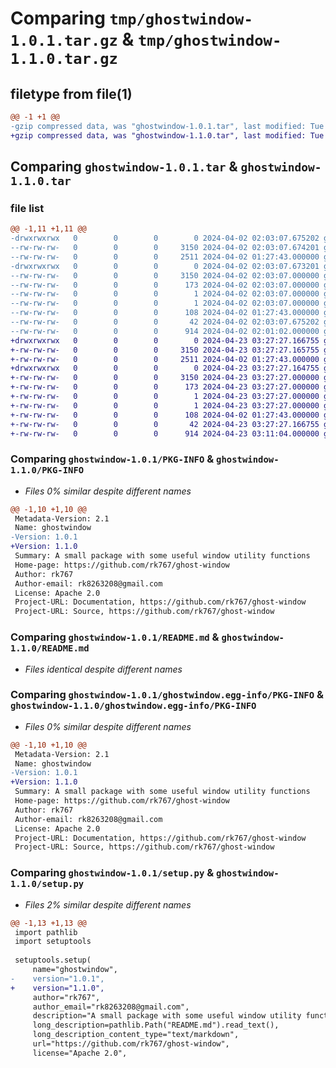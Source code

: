 # Comparing `tmp/ghostwindow-1.0.1.tar.gz` & `tmp/ghostwindow-1.1.0.tar.gz`

## filetype from file(1)

```diff
@@ -1 +1 @@
-gzip compressed data, was "ghostwindow-1.0.1.tar", last modified: Tue Apr  2 02:03:07 2024, max compression
+gzip compressed data, was "ghostwindow-1.1.0.tar", last modified: Tue Apr 23 03:27:27 2024, max compression
```

## Comparing `ghostwindow-1.0.1.tar` & `ghostwindow-1.1.0.tar`

### file list

```diff
@@ -1,11 +1,11 @@
-drwxrwxrwx   0        0        0        0 2024-04-02 02:03:07.675202 ghostwindow-1.0.1/
--rw-rw-rw-   0        0        0     3150 2024-04-02 02:03:07.674201 ghostwindow-1.0.1/PKG-INFO
--rw-rw-rw-   0        0        0     2511 2024-04-02 01:27:43.000000 ghostwindow-1.0.1/README.md
-drwxrwxrwx   0        0        0        0 2024-04-02 02:03:07.673201 ghostwindow-1.0.1/ghostwindow.egg-info/
--rw-rw-rw-   0        0        0     3150 2024-04-02 02:03:07.000000 ghostwindow-1.0.1/ghostwindow.egg-info/PKG-INFO
--rw-rw-rw-   0        0        0      173 2024-04-02 02:03:07.000000 ghostwindow-1.0.1/ghostwindow.egg-info/SOURCES.txt
--rw-rw-rw-   0        0        0        1 2024-04-02 02:03:07.000000 ghostwindow-1.0.1/ghostwindow.egg-info/dependency_links.txt
--rw-rw-rw-   0        0        0        1 2024-04-02 02:03:07.000000 ghostwindow-1.0.1/ghostwindow.egg-info/top_level.txt
--rw-rw-rw-   0        0        0      108 2024-04-02 01:27:43.000000 ghostwindow-1.0.1/pyproject.toml
--rw-rw-rw-   0        0        0       42 2024-04-02 02:03:07.675202 ghostwindow-1.0.1/setup.cfg
--rw-rw-rw-   0        0        0      914 2024-04-02 02:01:02.000000 ghostwindow-1.0.1/setup.py
+drwxrwxrwx   0        0        0        0 2024-04-23 03:27:27.166755 ghostwindow-1.1.0/
+-rw-rw-rw-   0        0        0     3150 2024-04-23 03:27:27.165755 ghostwindow-1.1.0/PKG-INFO
+-rw-rw-rw-   0        0        0     2511 2024-04-02 01:27:43.000000 ghostwindow-1.1.0/README.md
+drwxrwxrwx   0        0        0        0 2024-04-23 03:27:27.164755 ghostwindow-1.1.0/ghostwindow.egg-info/
+-rw-rw-rw-   0        0        0     3150 2024-04-23 03:27:27.000000 ghostwindow-1.1.0/ghostwindow.egg-info/PKG-INFO
+-rw-rw-rw-   0        0        0      173 2024-04-23 03:27:27.000000 ghostwindow-1.1.0/ghostwindow.egg-info/SOURCES.txt
+-rw-rw-rw-   0        0        0        1 2024-04-23 03:27:27.000000 ghostwindow-1.1.0/ghostwindow.egg-info/dependency_links.txt
+-rw-rw-rw-   0        0        0        1 2024-04-23 03:27:27.000000 ghostwindow-1.1.0/ghostwindow.egg-info/top_level.txt
+-rw-rw-rw-   0        0        0      108 2024-04-02 01:27:43.000000 ghostwindow-1.1.0/pyproject.toml
+-rw-rw-rw-   0        0        0       42 2024-04-23 03:27:27.166755 ghostwindow-1.1.0/setup.cfg
+-rw-rw-rw-   0        0        0      914 2024-04-23 03:11:04.000000 ghostwindow-1.1.0/setup.py
```

### Comparing `ghostwindow-1.0.1/PKG-INFO` & `ghostwindow-1.1.0/PKG-INFO`

 * *Files 0% similar despite different names*

```diff
@@ -1,10 +1,10 @@
 Metadata-Version: 2.1
 Name: ghostwindow
-Version: 1.0.1
+Version: 1.1.0
 Summary: A small package with some useful window utility functions
 Home-page: https://github.com/rk767/ghost-window
 Author: rk767
 Author-email: rk8263208@gmail.com
 License: Apache 2.0
 Project-URL: Documentation, https://github.com/rk767/ghost-window
 Project-URL: Source, https://github.com/rk767/ghost-window
```

### Comparing `ghostwindow-1.0.1/README.md` & `ghostwindow-1.1.0/README.md`

 * *Files identical despite different names*

### Comparing `ghostwindow-1.0.1/ghostwindow.egg-info/PKG-INFO` & `ghostwindow-1.1.0/ghostwindow.egg-info/PKG-INFO`

 * *Files 0% similar despite different names*

```diff
@@ -1,10 +1,10 @@
 Metadata-Version: 2.1
 Name: ghostwindow
-Version: 1.0.1
+Version: 1.1.0
 Summary: A small package with some useful window utility functions
 Home-page: https://github.com/rk767/ghost-window
 Author: rk767
 Author-email: rk8263208@gmail.com
 License: Apache 2.0
 Project-URL: Documentation, https://github.com/rk767/ghost-window
 Project-URL: Source, https://github.com/rk767/ghost-window
```

### Comparing `ghostwindow-1.0.1/setup.py` & `ghostwindow-1.1.0/setup.py`

 * *Files 2% similar despite different names*

```diff
@@ -1,13 +1,13 @@
 import pathlib
 import setuptools
 
 setuptools.setup(
     name="ghostwindow",
-    version="1.0.1",
+    version="1.1.0",
     author="rk767",
     author_email="rk8263208@gmail.com",
     description="A small package with some useful window utility functions",
     long_description=pathlib.Path("README.md").read_text(),
     long_description_content_type="text/markdown",
     url="https://github.com/rk767/ghost-window",
     license="Apache 2.0",
```

